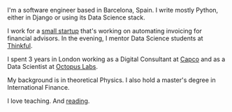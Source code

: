 I'm a software engineer based in Barcelona, Spain. I write mostly Python, either in Django or using its Data Science stack.

I work for a [small startup](https://www.gaa9.com/) that's working on automating invoicing for financial advisors. In the evening, I mentor Data Science students at [Thinkful](https://www.thinkful.com/).

I spent 3 years in London working as a Digital Consultant at [Capco](https://capco.com/) and as a Data Scientist at [Octopus Labs](https://octopuslabs.com/).

My background is in theoretical Physics. I also hold a master's degree in International Finance.

I love teaching. And [reading](/reading).
